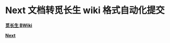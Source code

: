 # Next 文档转觅长生 wiki 格式自动化提交

[**觅长生 BWiki**](https://wiki.biligame.com/mcs/Next%E9%A6%96%E9%A1%B5)

[**Next**](https://github.com/magicskysword/Next)
